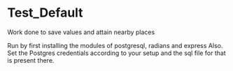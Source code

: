 # Test_Default
Work done to save values and attain nearby places

Run by first installing the modules of postgresql, radians and express
Also. Set the Postgres credentials according to your setup and the sql file for that is present there.

